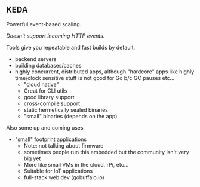 ## KEDA

Powerful event-based scaling.

_Doesn't support incoming HTTP events._

<aside class="notes">

Tools give you repeatable and fast builds by default.

- backend servers
- building databases/caches
- highly concurrent, distributed apps, although "hardcore" apps like highly time/clock sensitive stuff is not good for Go b/c GC pauses etc...
  - "cloud native"
  - Great for CLI utils
  - good library support
  - cross-compile support
  - static hermetically sealed binaries
  - "small" binaries (depends on the app)

Also some up and coming uses

- "small" footprint applications
    - Note: not talking about firmware
    - sometimes people run this embedded but the community isn't very big yet
    - More like small VMs in the cloud, rPi, etc...
    - Suitable for IoT applications
    - full-stack web dev (gobuffalo.io)

</aside>

